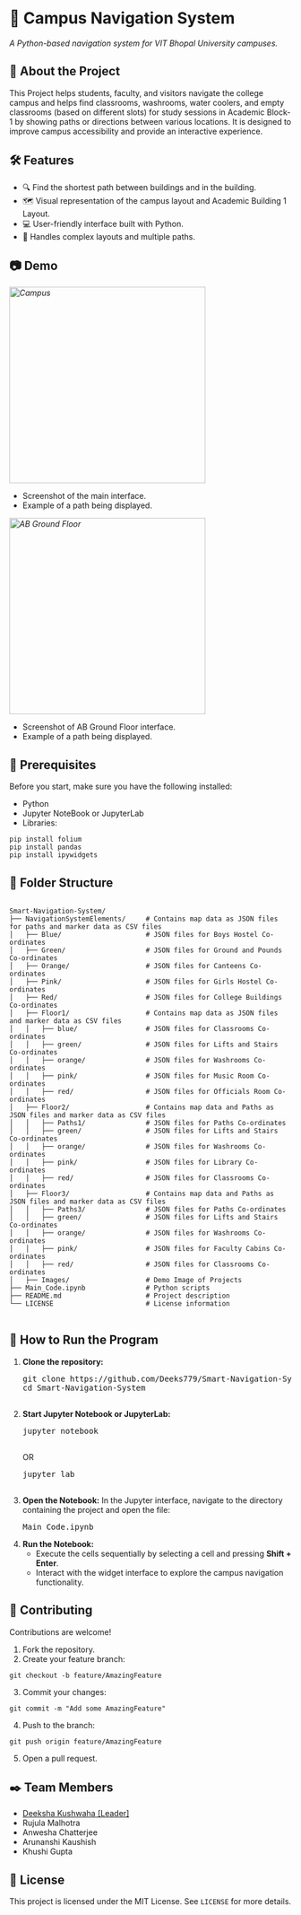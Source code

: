 <h1>🏫 Campus Navigation System</h1>
<p><em>A Python-based navigation system for VIT Bhopal University campuses.</em></p>

<h2>🚀 About the Project</h2>
<p>
This Project helps students, faculty, and visitors navigate the college campus and helps find classrooms, washrooms, water coolers, and empty classrooms (based on different slots) for study sessions in Academic Block-1 by showing paths or directions between various locations. It is designed to improve campus accessibility and provide an interactive experience.
</p>

<h2>🛠️ Features</h2>
<ul>
  <li>🔍 Find the shortest path between buildings and in the building.</li>
  <li>🗺️ Visual representation of the campus layout and Academic Building 1 Layout.</li>
  <li>💻 User-friendly interface built with Python.</li>
  <li>🚪 Handles complex layouts and multiple paths.</li>
</ul>

<h2>📷 Demo</h2>
<p><em>
  <img src="NavigationSystemElements/Images/Campus.jpg" width="350" title="Campus">
</em></p>
<ul>
  <li>Screenshot of the main interface.</li>
  <li>Example of a path being displayed.</li>
</ul>
<p><em>
  <img src="NavigationSystemElements/Images/ABGroundFloor.jpg" width="350" title="AB Ground Floor">
</em></p>
<ul>
  <li>Screenshot of AB Ground Floor interface.</li>
  <li>Example of a path being displayed.</li>
</ul>
<h2>🛑 Prerequisites</h2>
<p>Before you start, make sure you have the following installed:</p>
<ul>
  <li>Python</li>
  <li>Jupyter NoteBook or JupyterLab</li>
  <li>Libraries:</li>
</ul>
<pre>
<code>pip install folium</code>
<code>pip install pandas</code>
<code>pip install ipywidgets</code>
</pre>

<h2>📂 Folder Structure</h2>
<pre>
<code>
Smart-Navigation-System/  
├── NavigationSystemElements/     # Contains map data as JSON files for paths and marker data as CSV files
│   ├── Blue/                     # JSON files for Boys Hostel Co-ordinates
│   ├── Green/                    # JSON files for Ground and Pounds Co-ordinates
│   ├── Orange/                   # JSON files for Canteens Co-ordinates
│   ├── Pink/                     # JSON files for Girls Hostel Co-ordinates
│   ├── Red/                      # JSON files for College Buildings Co-ordinates
│   ├── Floor1/                   # Contains map data as JSON files and marker data as CSV files
│   │   ├── blue/                 # JSON files for Classrooms Co-ordinates
│   │   ├── green/                # JSON files for Lifts and Stairs Co-ordinates
│   │   ├── orange/               # JSON files for Washrooms Co-ordinates
│   │   ├── pink/                 # JSON files for Music Room Co-ordinates
│   │   ├── red/                  # JSON files for Officials Room Co-ordinates
│   ├── Floor2/                   # Contains map data and Paths as JSON files and marker data as CSV files
│   │   ├── Paths1/               # JSON files for Paths Co-ordinates
│   │   ├── green/                # JSON files for Lifts and Stairs Co-ordinates
│   │   ├── orange/               # JSON files for Washrooms Co-ordinates
│   │   ├── pink/                 # JSON files for Library Co-ordinates
│   │   ├── red/                  # JSON files for Classrooms Co-ordinates
│   ├── Floor3/                   # Contains map data and Paths as JSON files and marker data as CSV files
│   │   ├── Paths3/               # JSON files for Paths Co-ordinates
│   │   ├── green/                # JSON files for Lifts and Stairs Co-ordinates
│   │   ├── orange/               # JSON files for Washrooms Co-ordinates
│   │   ├── pink/                 # JSON files for Faculty Cabins Co-ordinates
│   │   ├── red/                  # JSON files for Classrooms Co-ordinates
│   ├── Images/                   # Demo Image of Projects
├── Main_Code.ipynb               # Python scripts  
├── README.md                     # Project description  
└── LICENSE                       # License information
</code>
</pre>

<h2>🚦 How to Run the Program</h2>
<ol>
  <li><b>Clone the repository:</b>
    <pre>
git clone https://github.com/Deeks779/Smart-Navigation-System.git
cd Smart-Navigation-System
    </pre>
  </li>
  <li><b>Start Jupyter Notebook or JupyterLab:</b>
    <pre>
jupyter notebook
    </pre>
    OR
    <pre>
jupyter lab
    </pre>
  </li>
  <li><b>Open the Notebook:</b> 
    In the Jupyter interface, navigate to the directory containing the project and open the file:
    <pre>Main_Code.ipynb</pre>
  </li>
  <li><b>Run the Notebook:</b>
    <ul>
      <li>Execute the cells sequentially by selecting a cell and pressing <b>Shift + Enter</b>.</li>
      <li>Interact with the widget interface to explore the campus navigation functionality.</li>
    </ul>
  </li>
</ol>

<h2>🤝 Contributing</h2>
<p>Contributions are welcome!</p>
<ol>
  <li>Fork the repository.</li>
  <li>Create your feature branch:</li>
</ol>
<pre>
<code>git checkout -b feature/AmazingFeature</code>
</pre>
<ol start="3">
  <li>Commit your changes:</li>
</ol>
<pre>
<code>git commit -m "Add some AmazingFeature"</code>
</pre>
<ol start="4">
  <li>Push to the branch:</li>
</ol>
<pre>
<code>git push origin feature/AmazingFeature</code>
</pre>
<ol start="5">
  <li>Open a pull request.</li>
</ol>

<h2>✒️ Team Members</h2>
<ul>
  <li><a href="https://www.linkedin.com/in/deeksha-kushwaha">Deeksha Kushwaha [Leader]</a></li>
  <li>Rujula Malhotra</li>          
  <li>Anwesha Chatterjee</li>    
  <li>Arunanshi Kaushish</li>  
  <li>Khushi Gupta </li>
</ul>

<h2>📜 License</h2>
<p>
This project is licensed under the MIT License. See 
<code>LICENSE</code> for more details.
</p>
